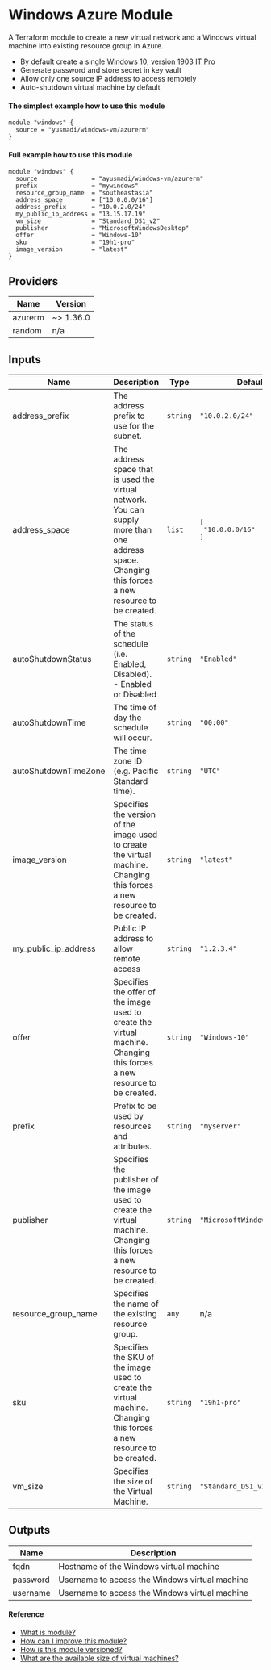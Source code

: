# Windows Azure Module
A Terraform module to create a new virtual network and a Windows virtual machine into existing resource group in Azure.

* By default create a single [Windows 10, version 1903 IT Pro](https://docs.microsoft.com/en-us/windows/whats-new/whats-new-windows-10-version-1903)
* Generate password and store secret in key vault
* Allow only one source IP address to access remotely
* Auto-shutdown virtual machine by default

#### The simplest example how to use this module
```
module "windows" {
  source = "yusmadi/windows-vm/azurerm"
}
```

#### Full example how to use this module
```
module "windows" {
  source               = "ayusmadi/windows-vm/azurerm"
  prefix               = "mywindows"
  resource_group_name  = "southeastasia"
  address_space        = ["10.0.0.0/16"]
  address_prefix       = "10.0.2.0/24"
  my_public_ip_address = "13.15.17.19"
  vm_size              = "Standard_DS1_v2"
  publisher            = "MicrosoftWindowsDesktop"
  offer                = "Windows-10"
  sku                  = "19h1-pro"
  image_version        = "latest"
}
```

## Providers

| Name | Version |
|------|---------|
| azurerm | ~> 1.36.0 |
| random | n/a |

## Inputs

| Name | Description | Type | Default | Required |
|------|-------------|------|---------|:-----:|
| address\_prefix | The address prefix to use for the subnet. | `string` | `"10.0.2.0/24"` | no |
| address\_space | The address space that is used the virtual network. You can supply more than one address space. Changing this forces a new resource to be created. | `list` | <pre>[<br>  "10.0.0.0/16"<br>]<br></pre> | no |
| autoShutdownStatus | The status of the schedule (i.e. Enabled, Disabled). - Enabled or Disabled | `string` | `"Enabled"` | no |
| autoShutdownTime | The time of day the schedule will occur. | `string` | `"00:00"` | no |
| autoShutdownTimeZone | The time zone ID (e.g. Pacific Standard time). | `string` | `"UTC"` | no |
| image\_version | Specifies the version of the image used to create the virtual machine. Changing this forces a new resource to be created. | `string` | `"latest"` | no |
| my\_public\_ip\_address | Public IP address to allow remote access | `string` | `"1.2.3.4"` | no |
| offer | Specifies the offer of the image used to create the virtual machine. Changing this forces a new resource to be created. | `string` | `"Windows-10"` | no |
| prefix | Prefix to be used by resources and attributes. | `string` | `"myserver"` | no |
| publisher | Specifies the publisher of the image used to create the virtual machine. Changing this forces a new resource to be created. | `string` | `"MicrosoftWindowsDesktop"` | no |
| resource\_group\_name | Specifies the name of the existing resource group. | `any` | n/a | yes |
| sku | Specifies the SKU of the image used to create the virtual machine. Changing this forces a new resource to be created. | `string` | `"19h1-pro"` | no |
| vm\_size | Specifies the size of the Virtual Machine. | `string` | `"Standard_DS1_v2"` | no |

## Outputs

| Name | Description |
|------|-------------|
| fqdn | Hostname of the Windows virtual machine |
| password | Username to access the Windows virtual machine |
| username | Username to access the Windows virtual machine |

#### Reference

* [What is module?](https://www.terraform.io/docs/configuration/modules.html)
* [How can I improve this module?](https://help.github.com/en/github/collaborating-with-issues-and-pull-requests/proposing-changes-to-your-work-with-pull-requests)
* [How is this module versioned?](https://semver.org/)
* [What are the available size of virtual machines?](https://azure.microsoft.com/en-us/documentation/articles/virtual-machines-size-specs/)
